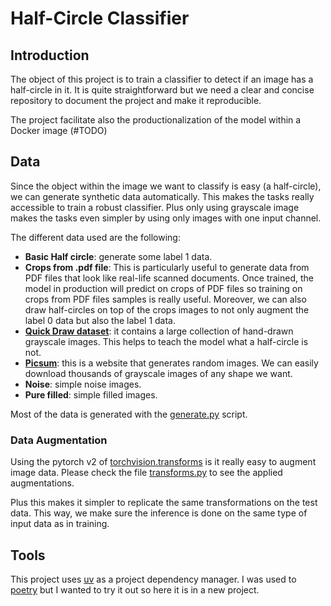 # Half-Circle Classifier

## Introduction

The object of this project is to train a classifier to detect if an image has a 
half-circle in it. It is quite straightforward but we need a clear and concise
repository to document the project and make it reproducible.

The project facilitate also the productionalization of the model within a Docker image (#TODO)

## Data

Since the object within the image we want to classify is easy (a half-circle), 
we can generate synthetic data automatically. This makes the tasks really accessible
to train a robust classifier. Plus only using grayscale image makes the tasks
even simpler by using only images with one input channel.

The different data used are the following:
- **Basic Half circle**: generate some label 1 data.
- **Crops from .pdf file**: This is particularly useful to generate data from PDF files 
that look like real-life scanned documents.
Once trained, the model in production will predict on crops of PDF files so
training on crops from PDF files samples is really useful. Moreover, we can also
draw half-circles on top of the crops images to not only augment the label 0 data but
also the label 1 data.
- [**Quick Draw dataset**](https://github.com/googlecreativelab/quickdraw-dataset?tab=readme-ov-file#get-the-data): it contains a large collection of hand-drawn grayscale 
images. This helps to teach the model what a half-circle is not.
- [**Picsum**](https://picsum.photos/): this is a website that generates random images.
We can easily download thousands of grayscale images of any shape we want.
- **Noise**: simple noise images.
- **Pure filled**: simple filled images.

Most of the data is generated with the [generate.py](src/data/generate.py) script.

### Data Augmentation

Using the pytorch v2 of [torchvision.transforms](https://pytorch.org/vision/main/transforms.html)
is it really easy to augment image data. Please check the file [transforms.py](src/data/transforms.py)
to see the applied augmentations.

Plus this makes it simpler to replicate the same transformations on the test data.
This way, we make sure the inference is done on the same type of input data as in training.

## Tools

This project uses [uv](https://docs.astral.sh/uv/) as a project dependency manager.
I was used to [poetry](https://python-poetry.org/docs/) but I wanted to try it out so 
here it is in a new project.